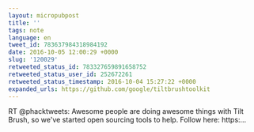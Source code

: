 ```yaml
---
layout: micropubpost
title: ''
tags: note
language: en
tweet_id: 783637984318984192
date: 2016-10-05 12:00:29 +0000
slug: '120029'
retweeted_status_id: 783327659891658752
retweeted_status_user_id: 252672261
retweeted_status_timestamp: 2016-10-04 15:27:22 +0000
expanded_urls: https://github.com/google/tiltbrushtoolkit
---
```

RT @phacktweets: Awesome people are doing awesome things with Tilt Brush, so we've started open sourcing tools to help.
Follow here:
https:…
